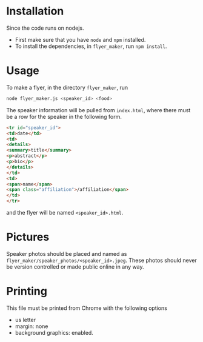 # Installation

Since the code runs on nodejs. 
- First make sure that you have `node` and `npm` installed. 
- To install the dependencies, in `flyer_maker`, run `npm install`.

# Usage
To make a flyer, in the directory `flyer_maker`, run 
```bash
node flyer_maker.js <speaker_id> <food>
```

The speaker information will be pulled from `index.html`, where
there must be a row for the speaker in the following form.
```html
<tr id="speaker_id">
<td>date</td>
<td>
<details>
<summary>title</summary>
<p>abstract</p>
<p>bio</p>
</details>
</td>
<td>
<span>name</span>
<span class="affiliation">/affiliation</span>
</td>
</tr>
```
and the flyer will be named `<speaker_id>.html`.

# Pictures 

Speaker photos should be placed and named as
`flyer_maker/speaker_photos/<speaker_id>.jpeg`. These photos should never
be version controlled or made public online in any way. 


# Printing

This file must be printed from Chrome with the following options

- us letter
- margin: none
- background graphics: enabled.
